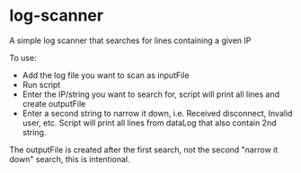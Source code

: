 # log-scanner
A simple log scanner that searches for lines containing a given IP

To use:
- Add the log file you want to scan as inputFile
- Run script
- Enter the IP/string you want to search for, script will print all lines and create outputFile
- Enter a second string to narrow it down, i.e. Received disconnect, Invalid user, etc. Script will print all lines from dataLog that also contain 2nd string.

The outputFile is created after the first search, not the second "narrow it down" search, this is intentional.
